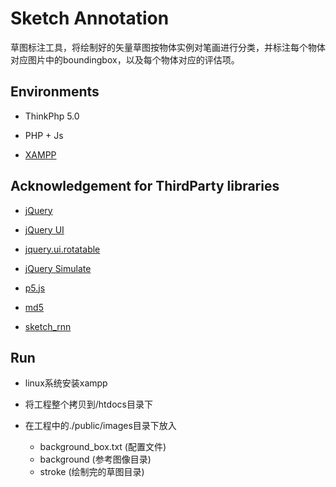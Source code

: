 # Sketch Annotation

草图标注工具，将绘制好的矢量草图按物体实例对笔画进行分类，并标注每个物体对应图片中的boundingbox，以及每个物体对应的评估项。

## Environments

* ThinkPhp 5.0

* PHP + Js

* [XAMPP](https://www.apachefriends.org/index.html)


## Acknowledgement for ThirdParty libraries

* [jQuery](https://jquery.com/)

* [jQuery UI](https://jqueryui.com/)

* [jquery.ui.rotatable](https://github.com/godswearhats/jquery-ui-rotatable)

* [jQuery Simulate](https://github.com/jquery/jquery-simulate)

* [p5.js](https://p5js.org/)

* [md5](https://github.com/blueimp/JavaScript-MD5)

* [sketch_rnn](https://magenta.tensorflow.org/sketch-rnn-demo)


## Run

- linux系统安装xampp

- 将工程整个拷贝到/htdocs目录下

- 在工程中的./public/images目录下放入
    - background_box.txt (配置文件)
    - background (参考图像目录)
    - stroke (绘制完的草图目录)

